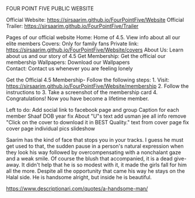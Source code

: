 FOUR POINT FIVE PUBLIC WEBSITE

Official Website: https://sirsaarim.github.io/FourPointFive/Website
Official Trailer: https://sirsaarim.github.io/FourPointFive/Trailer 


Pages of our official website
	Home:
		Home of 4.5. View info about all our elite members 
	Covers:
		Only for family fans 
		Private link: https://sirsaarim.github.io/FourPointFive/Website/covers
	About Us:
		Learn about us and our story of 4.5 
	Get Membership: 
		Get the official our membership
	Wallpapers: 
		Download our Wallpapers  
	Contact: 
		Contact us whenever you are feeling lonely 





Get the Official 4.5 Membership- 
Follow the following steps:
	1. Visit: https://sirsaarim.github.io/FourPointFive/Website/membership
	2. Follow the instructions to
	3. Take a screenshot of the membership card
	4. Congratulations! Now you have become a lifetime member. 



Left to do:
Add social link to facebook page and group
Caption for each member
Shaaf DOB year
fix About "U"s text
add usman jee all info
remove "Click on the cover to download it in BEST Quality." text from cover page
fix cover page individual pics slideshow





Saarim has the kind of face that stops you in your tracks. I guess he must get used to that, the sudden pause in a person's natural expression when they look his way followed by overcompensating with a nonchalant gaze and a weak smile. Of course the blush that accompanied, it is a dead give-away. It didn't help that he is so modest with it, it made the girls fall for him all the more. Despite all the opportunity that came his way he stays on the Halal side. He is handsome alright, but inside he is beautiful.

https://www.descriptionari.com/quotes/a-handsome-man/



	